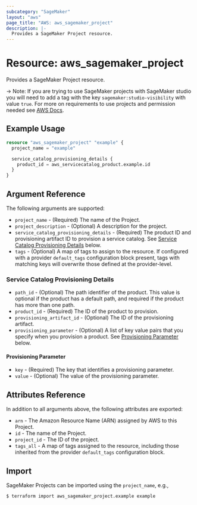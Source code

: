 ```yaml
---
subcategory: "SageMaker"
layout: "aws"
page_title: "AWS: aws_sagemaker_project"
description: |-
  Provides a SageMaker Project resource.
---
```


# Resource: aws_sagemaker_project

Provides a SageMaker Project resource.

 -> Note: If you are trying to use SageMaker projects with SageMaker studio you will need to add a tag with the key `sagemaker:studio-visibility` with value `true`. For more on requirements to use projects and permission needed see [AWS Docs](https://docs.aws.amazon.com/sagemaker/latest/dg/sagemaker-projects-templates-custom.html).

## Example Usage

```terraform
resource "aws_sagemaker_project" "example" {
  project_name = "example"

  service_catalog_provisioning_details {
    product_id = aws_servicecatalog_product.example.id
  }
}
```

## Argument Reference

The following arguments are supported:

* `project_name` - (Required) The name of the Project.
* `project_description` - (Optional) A description for the project.
* `service_catalog_provisioning_details` - (Required) The product ID and provisioning artifact ID to provision a service catalog. See [Service Catalog Provisioning Details](#service-catalog-provisioning-details) below.
* `tags` - (Optional) A map of tags to assign to the resource. If configured with a provider `default_tags` configuration block present, tags with matching keys will overwrite those defined at the provider-level.

### Service Catalog Provisioning Details

* `path_id` - (Optional) The path identifier of the product. This value is optional if the product has a default path, and required if the product has more than one path.
* `product_id` - (Required) The ID of the product to provision.
* `provisioning_artifact_id` - (Optional) The ID of the provisioning artifact.
* `provisioning_parameter` - (Optional) A list of key value pairs that you specify when you provision a product. See [Provisioning Parameter](#provisioning-parameter) below.

#### Provisioning Parameter

* `key` - (Required) The key that identifies a provisioning parameter.
* `value` - (Optional) The value of the provisioning parameter.

## Attributes Reference

In addition to all arguments above, the following attributes are exported:

* `arn` - The Amazon Resource Name (ARN) assigned by AWS to this Project.
* `id` - The name of the Project.
* `project_id` - The ID of the project.
* `tags_all` - A map of tags assigned to the resource, including those inherited from the provider `default_tags` configuration block.

## Import

SageMaker Projects can be imported using the `project_name`, e.g.,

```
$ terraform import aws_sagemaker_project.example example
```
